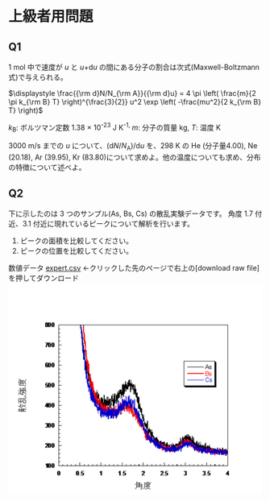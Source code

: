 # 上級者用問題

## Q1

1 mol 中で速度が <em>u</em> と <em>u</em>+d<em>u</em> の間にある分子の割合は次式(Maxwell-Boltzmann式)で与えられる。

$\displaystyle \frac{{\rm d}N/N_{\rm A}}{{\rm d}u}  = 4 \pi \left( \frac{m}{2 \pi k_{\rm B} T} \right)^{\frac{3}{2}} u^2 \exp \left( -\frac{mu^2}{2 k_{\rm B} T} \right)$

<em>k</em><sub>B</sub>: ボルツマン定数 1.38 × 10<sup>-23</sup> J K<sup>-1, 
</sup><em>m</em>: 分子の質量 kg, 
<em>T</em>: 温度 K

3000 m/s までの <em>u</em> について、(d<em>N</em>/<em>N</em><sub>A</sub>)/d<em>u</em> を、298 K の He (分子量4.00), Ne (20.18), Ar (39.95), Kr (83.80)について求めよ。他の温度についても求め、分布の特徴について述べよ。

## Q2
下に示したのは 3 つのサンプル(As, Bs, Cs) の散乱実験データです。
角度 1.7 付近、3.1 付近に現れているピークについて解析を行います。
1) ピークの面積を比較してください。
2) ピークの位置を比較してください。

数値データ [expert.csv](expert.csv) ←クリックした先のページで右上の[download raw file]を押してダウンロード
<img src=img/exp2.jpg  width="568">

